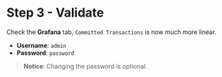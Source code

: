 # Step 3 - Validate

Check the **Grafana** tab, `Committed Transactions` is now much more linear.

* **Username**: `admin`
* **Password**: `password`

> **Notice**: Changing the password is optional.
